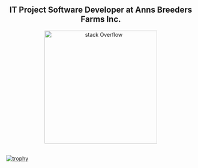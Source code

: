 

<div align="center">
  <h2><b>IT Project Software Developer at Anns Breeders Farms Inc.</b></h2>
  <img src="https://media1.tenor.com/m/av-6n_lpJLwAAAAC/peon-warcraft3.gif" alt="stack Overflow" width="300" height="300">
  <br></br>
</div>

[![trophy](https://github-profile-trophy.vercel.app/?username=zosarillana&theme=gruvbox)](https://github.com/zosarillana/github-profile-trophy)

